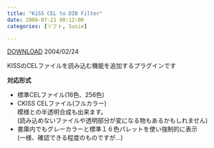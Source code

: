 ```yaml
---
title: "KiSS CEL to DIB Filter"
date: 2008-07-21 00:12:00
categories: [ソフト, Susie]

---
```


<div><a href="/files/ifcl003a.lzh">DOWNLOAD</a> 2004/02/24
</div>

<div><p>
KISSのCELファイルを読み込む機能を追加するプラグインです
</p>
<p>
<strong>対応形式</strong>
</p>
<ul>
<li>
標準CELファイル(16色、256色)
</li>
<li>
CKISS CELファイル(フルカラー)<br />模様との半透明合成も出来ます。<br />(読み込めないファイルや透明部分が変になる物もあるかもしれません)
</li>
<li>
書庫内でもグレーカラーと標準１６色パレットを使い強制的に表示<br />(一様、確認できる程度のものですが...)
</li>
</ul>
</div>
